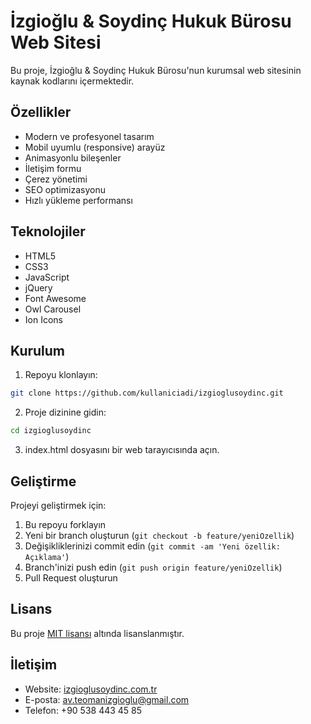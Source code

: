 # İzgioğlu & Soydinç Hukuk Bürosu Web Sitesi

Bu proje, İzgioğlu & Soydinç Hukuk Bürosu'nun kurumsal web sitesinin kaynak kodlarını içermektedir.

## Özellikler

- Modern ve profesyonel tasarım
- Mobil uyumlu (responsive) arayüz
- Animasyonlu bileşenler
- İletişim formu
- Çerez yönetimi
- SEO optimizasyonu
- Hızlı yükleme performansı

## Teknolojiler

- HTML5
- CSS3
- JavaScript
- jQuery
- Font Awesome
- Owl Carousel
- Ion Icons

## Kurulum

1. Repoyu klonlayın:
```bash
git clone https://github.com/kullaniciadi/izgioglusoydinc.git
```

2. Proje dizinine gidin:
```bash
cd izgioglusoydinc
```

3. index.html dosyasını bir web tarayıcısında açın.

## Geliştirme

Projeyi geliştirmek için:

1. Bu repoyu forklayın
2. Yeni bir branch oluşturun (`git checkout -b feature/yeniOzellik`)
3. Değişikliklerinizi commit edin (`git commit -am 'Yeni özellik: Açıklama'`)
4. Branch'inizi push edin (`git push origin feature/yeniOzellik`)
5. Pull Request oluşturun

## Lisans

Bu proje [MIT lisansı](LICENSE) altında lisanslanmıştır.

## İletişim

- Website: [izgioglusoydinc.com.tr](https://izgioglusoydinc.com.tr)
- E-posta: av.teomanizgioglu@gmail.com
- Telefon: +90 538 443 45 85 